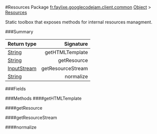 #Resources
Package [fr.faylixe.googlecodejam.client.common](nullfr/faylixe/googlecodejam/client/common)
[Object]() > [Resources]()

<p>Static toolbox that exposes methods for internal resources managment.</p>

###Summary

Return type | Signature
--- | ---:
[String]() | getHTMLTemplate
[String]() | getResource
[InputStream]() | getResourceStream
[String]() | normalize

###Fields

###Methods
####getHTMLTemplate

####getResource

####getResourceStream

####normalize

